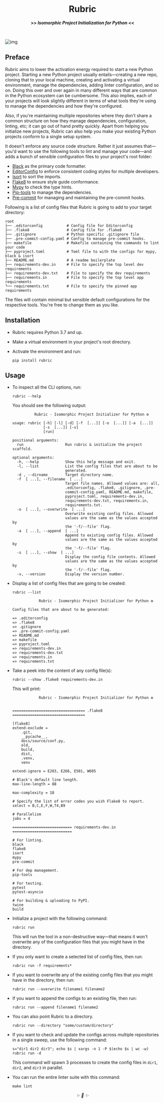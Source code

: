 
<div align="center">

<h1>Rubric</h1>
<strong>>> <i>Isomorphic Project Initialization for Python</i> <<</strong>

&nbsp;

</div>

![img](https://user-images.githubusercontent.com/30027932/122619075-6a87b700-d0b1-11eb-9d6b-355446910cc1.png)


## Preface

Rubric aims to lower the activation energy required to start a new Python project. Starting a new Python project usually entails—creating a new repo, cloning that to your local machine, creating and activating a virtual environment, manage the dependencies, adding linter configuration, and so on. Doing this over and over again in many different ways that are common in the Python ecosystem can be cumbersome. This also implies, each of your projects will look slightly different in terms of what tools they're using to manage the dependencies and how they're configured.

Also, if you're maintaining multiple repositories where they don't share a common structure on how they manage dependencies, configuration, linting, etc; it can go out of hand pretty quickly. Apart from helping you initialize new projects, Rubric can also help you make your existing Python projects conform to a single setup system.

It doesn't enforce any source code structure. Rather it just assumes that—you'd want to use the following tools to lint and manage your code—and adds a bunch of sensible configuration files to your project's root folder:


* [Black](https://github.com/psf/black) as the primary code formatter.
* [EditorConfig](https://editorconfig.org/) to enforce consistent coding styles for multiple developers.
* [Isort](https://github.com/PyCQA/isort) to sort the imports.
* [Flake8](https://github.com/PyCQA/flake8) to ensure style guide conformance.
* [Mypy](https://github.com/python/mypy) to check the type hints.
* [Pip-tools](https://github.com/jazzband/pip-tools) to manage the dependencies.
* [Pre-commit](https://pre-commit.com/) for managing and maintaining the pre-commit hooks.


Following is a list of config files that Rubric is going to add to your target directory:

```
root
├── .editorconfig           # Config file for Editorconfig
├── .flake8                 # Config file for .flake8
├── .gitignore              # Python specific .gitignore file
├── .pre-commit-config.yaml # Config to manage pre-commit hooks.
├── makefile                # Makefile containing the commands to lint your code
├── pyproject.toml          # Toml file to with the configs for mypy, black & isort
├── README.md               # A readme boilerplate
├── requirements-dev.in     # File to specify the top level dev requirements
├── requirements-dev.txt    # File to specify the dev requirements
├── requirements.in         # File to specify the top level app requirements
└── requirements.txt        # File to specify the pinned app requirements
```

The files will contain minimal but sensible default configurations for the respective tools. You're free to change them as you like.

## Installation

* Rubric requires Python 3.7 and up.

* Make a virtual environment in your project's root directory.

* Activate the environment and run:

    ```
    pip install rubric
    ```

## Usage

* To inspect all the CLI options, run:

    ```
    rubric --help
    ```

    You should see the following output:

    ```
              Rubric - Isomorphic Project Initializer for Python ⚙️

    usage: rubric [-h] [-l] [-d] [-f  [...]] [-o  [...]] [-a  [...]]
                  [-s  [...]] [-v]
                  [run]

    positional arguments:
      run                   Run rubric & initialize the project scaffold.

    optional arguments:
      -h, --help            Show this help message and exit.
      -l, --list            List the config files that are about to be
                            generated.
      -d , --dirname        Target directory name.
      -f  [ ...], --filename  [ ...]
                            Target file names. Allowed values are: all,
                            .editorconfig, .flake8, .gitignore, .pre-
                            commit-config.yaml, README.md, makefile,
                            pyproject.toml, requirements-dev.in,
                            requirements-dev.txt, requirements.in,
                            requirements.txt.
      -o  [ ...], --overwrite  [ ...]
                            Overwrite existing config files. Allowed
                            values are the same as the values accepted by
                            the '-f/--file' flag.
      -a  [ ...], --append  [ ...]
                            Append to existing config files. Allowed
                            values are the same as the values accepted by
                            the '-f/--file' flag.
      -s  [ ...], --show  [ ...]
                            Display the config file contents. Allowed
                            values are the same as the values accepted by
                            the '-f/--file' flag.
      -v, --version         Display the version number.

    ```

* Display a list of config files that are going to be created:

    ```
    rubric --list
    ```

    ```
                Rubric - Isomorphic Project Initializer for Python ⚙️

    Config files that are about to be generated:

    => .editorconfig
    => .flake8
    => .gitignore
    => .pre-commit-config.yaml
    => README.md
    => makefile
    => pyproject.toml
    => requirements-dev.in
    => requirements-dev.txt
    => requirements.in
    => requirements.txt

    ```

* Take a peek into the content of any config file(s):
    ```
    rubric --show .flake8 requirements-dev.in
    ```

    This will print:

    ```
                Rubric - Isomorphic Project Initializer for Python ⚙️


    ================================= .flake8 =================================

    [flake8]
    extend-exclude =
        .git,
        __pycache__,
        docs/source/conf.py,
        old,
        build,
        dist,
        .venv,
        venv

    extend-ignore = E203, E266, E501, W605

    # Black's default line length.
    max-line-length = 88

    max-complexity = 18

    # Specify the list of error codes you wish Flake8 to report.
    select = B,C,E,F,W,T4,B9

    # Parallelism
    jobs = 4

    =========================== requirements-dev.in ===========================

    # For linting.
    black
    flake8
    isort
    mypy
    pre-commit

    # For dep management.
    pip-tools

    # For testing.
    pytest
    pytest-asyncio

    # For building & uploading to PyPI.
    twine
    build

    ```


* Initialize a project with the following command:

    ```
    rubric run
    ```

    This will run the tool in a non-destructive way—that means it won't overwrite any of the configuration files that you might have in the directory.

* If you only want to create a selected list of config files, then run:

    ```
    rubric run -f requirements*
    ```

* If you want to overwrite any of the existing config files that you might have in the directory, then run:

    ```
    rubric run --overwrite filename1 filename2
    ```

* If you want to append the configs to an existing file, then run:

    ```
    rubric run --append filename1 filename2
    ```

* You can also point Rubric to a directory.

    ```
    rubric run --directory "some/custom/directory"
    ```

* If you want to check and update the configs across multiple repositories in a single sweep, use the following command:

    ```
    s="dir1 dir2 dir3"; echo $s | xargs -n 1 -P $(echo $s | wc -w) rubric run -d
    ```

    This command will spawn 3 processes to create the config files in `dir1`, `dir2`, and `dir3` in parallel.

* You can run the entire linter suite with this command:

    ```
    make lint
    ```

<div align="center">
<i> ✨ 🍰 ✨ </i>
</div>

